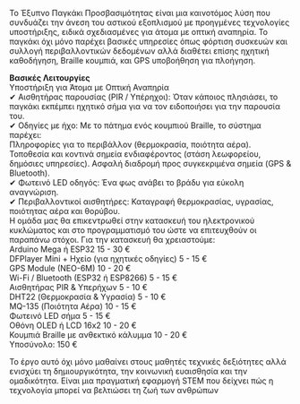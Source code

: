 Το Έξυπνο Παγκάκι Προσβασιμότητας είναι μια καινοτόμος λύση που συνδυάζει την άνεση του αστικού εξοπλισμού με προηγμένες τεχνολογίες υποστήριξης, ειδικά σχεδιασμένες για άτομα με οπτική αναπηρία. 
Το παγκάκι όχι μόνο παρέχει βασικές υπηρεσίες όπως φόρτιση συσκευών και συλλογή περιβαλλοντικών δεδομένων αλλά διαθέτει επίσης ηχητική καθοδήγηση, Braille κουμπιά, και GPS υποβοήθηση για πλοήγηση.

<b>Βασικές Λειτουργίες</b>
<br>Υποστήριξη για Άτομα με Οπτική Αναπηρία<br>✔ Αισθητήρας παρουσίας (PIR / Υπέρηχοι): Όταν κάποιος πλησιάσει, το παγκάκι εκπέμπει ηχητικό σήμα για να τον ειδοποιήσει για την παρουσία του.<br>✔ Οδηγίες με ήχο: Με το πάτημα ενός κουμπιού Braille, το σύστημα παρέχει:<br>Πληροφορίες για το περιβάλλον (θερμοκρασία, ποιότητα αέρα).
Τοποθεσία και κοντινά σημεία ενδιαφέροντος (στάση λεωφορείου, δημόσιες υπηρεσίες).
Ασφαλή διαδρομή προς συγκεκριμένα σημεία (GPS & Bluetooth).<br>✔ Φωτεινό LED οδηγός: Ένα φως ανάβει το βράδυ για εύκολη αναγνώριση.<br>✔ Περιβαλλοντικοί αισθητήρες: Καταγραφή θερμοκρασίας, υγρασίας, ποιότητας αέρα και θορύβου.<br>
Η ομάδα μας θα επικεντρωθεί στην κατασκευή του ηλεκτρονικού κυκλώματος και στο προγραμματισμό του ώστε να επιτευχθούν οι παραπάνω στόχοι.
Για την κατασκευή θα χρειαστούμε:<br>
Arduino Mega ή ESP32	15 - 30 €<br>
DFPlayer Mini + Ηχείο (για ηχητικές οδηγίες)	5 - 15 €<br>
GPS Module (NEO-6M)	10 - 20 €<br>
Wi-Fi / Bluetooth (ESP32 ή ESP8266)	5 - 15 €<br>
Αισθητήρας PIR & Υπερήχων	5 - 10 €<br>
DHT22 (Θερμοκρασία & Υγρασία)	5 - 10 €<br>
MQ-135 (Ποιότητα Αέρα)	10 - 15 €<br>
Φωτεινό LED σήμα	5 - 15 €<br>
Οθόνη OLED ή LCD 16x2	10 - 20 €<br>
Κουμπιά Braille με ανθεκτικό κάλυμμα	10 - 20 €<br>
Υποσύνολο: 150 €

Το έργο αυτό όχι μόνο μαθαίνει στους μαθητές τεχνικές δεξιότητες αλλά ενισχύει τη δημιουργικότητα, την κοινωνική ευαισθησία και την ομαδικότητα. Είναι μια πραγματική εφαρμογή STEM που δείχνει πώς η τεχνολογία μπορεί να βελτιώσει τη ζωή των ανθρώπων
